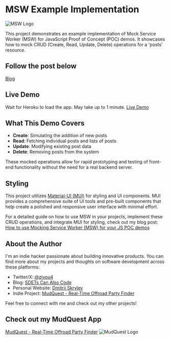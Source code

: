 # MSW Example Implementation

![MSW Logo](https://mswjs.io/_astro/msw.d6PiRO0h.svg)

This project demonstrates an example implementation of Mock Service Worker (MSW) for JavaScript Proof of Concept (POC) demos. It showcases how to mock CRUD (Create, Read, Update, Delete) operations for a 'posts' resource.

## Follow the post below
[Blog](https://skrdev.hashnode.dev/how-to-use-mocking-service-worker-msw-for-your-js-poc-demos)

## Live Demo
Wait for Heroku to load the app. May take up to 1 minute.
[Live Demo](https://msw-for-demos-1bf324cd6a86.herokuapp.com/)

## What This Demo Covers

- **Create**: Simulating the addition of new posts
- **Read**: Fetching individual posts and lists of posts
- **Update**: Modifying existing post data
- **Delete**: Removing posts from the system

These mocked operations allow for rapid prototyping and testing of front-end functionality without the need for a real backend server.

## Styling

This project utilizes [Material-UI (MUI)](https://mui.com/) for styling and UI components. MUI provides a comprehensive suite of UI tools and pre-built components that help create a polished and responsive user interface with minimal effort.

For a detailed guide on how to use MSW in your projects, implement these CRUD operations, and integrate MUI for styling, check out my blog post:
[How to use Mocking Service Worker (MSW) for your JS POC demos](INSERT_LINK_HERE)

## About the Author

I'm an indie hacker passionate about building innovative products. You can find more about my projects and thoughts on software development across these platforms:

- Twitter/X: [@zivou4](https://x.com/zivou4)
- Blog: [SDETs Can Also Code](https://skrdev.hashnode.dev/)
- Personal Website: [Dmitrii Skrylev](https://www.skrdev.com/)
- Indie Project: [MudQuest - Real-Time Offroad Party Finder](https://www.mud-quest.com/)

Feel free to connect with me and check out my other projects!

## Check out my MudQuest App
[MudQuest - Real-Time Offroad Party Finder](https://www.mud-quest.com/)
![MudQuest Logo](https://framerusercontent.com/images/wj24E3UsusFvTRzBV4NhcDFPw.png?scale-down-to=2048)
